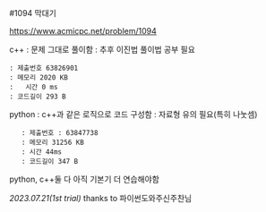 #1094 막대기

https://www.acmicpc.net/problem/1094

c++ : 문제 그대로 풀이함
    : 추후 이진법 풀이법 공부 필요
    
    : 제출번호 63826901
    : 메모리 2020 KB
    :	시간 0 ms
    : 코드길이 293 B

python : c++과 같은 로직으로 코드 구성함
       : 자료형 유의 필요(특히 나눗셈)

       : 제출번호 : 63847738
       : 메모리 31256 KB
       : 시간 44ms
       : 코드길이 347 B


python, c++둘 다 아직 기본기 더 연습해야함


*2023.07.21(1st trial)*
thanks to 파이썬도와주신주찬님
